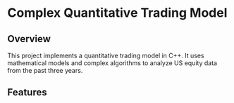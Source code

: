 # Complex Quantitative Trading Model

## Overview

This project implements a quantitative trading model in C++. It uses mathematical models and complex algorithms to analyze US equity data from the past three years.

## Features

